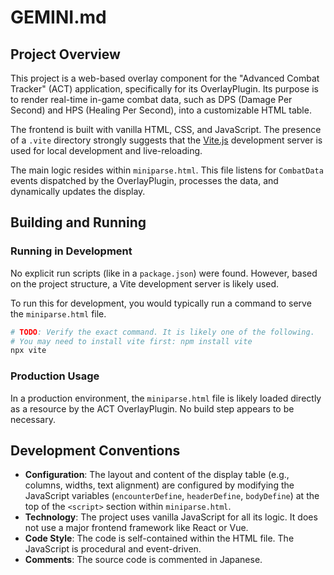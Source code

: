 # GEMINI.md

## Project Overview

This project is a web-based overlay component for the "Advanced Combat Tracker" (ACT) application, specifically for its OverlayPlugin. Its purpose is to render real-time in-game combat data, such as DPS (Damage Per Second) and HPS (Healing Per Second), into a customizable HTML table.

The frontend is built with vanilla HTML, CSS, and JavaScript. The presence of a `.vite` directory strongly suggests that the [Vite.js](https://vitejs.dev/) development server is used for local development and live-reloading.

The main logic resides within `miniparse.html`. This file listens for `CombatData` events dispatched by the OverlayPlugin, processes the data, and dynamically updates the display.

## Building and Running

### Running in Development

No explicit run scripts (like in a `package.json`) were found. However, based on the project structure, a Vite development server is likely used.

To run this for development, you would typically run a command to serve the `miniparse.html` file.

```bash
# TODO: Verify the exact command. It is likely one of the following.
# You may need to install vite first: npm install vite
npx vite
```

### Production Usage

In a production environment, the `miniparse.html` file is likely loaded directly as a resource by the ACT OverlayPlugin. No build step appears to be necessary.

## Development Conventions

*   **Configuration**: The layout and content of the display table (e.g., columns, widths, text alignment) are configured by modifying the JavaScript variables (`encounterDefine`, `headerDefine`, `bodyDefine`) at the top of the `<script>` section within `miniparse.html`.
*   **Technology**: The project uses vanilla JavaScript for all its logic. It does not use a major frontend framework like React or Vue.
*   **Code Style**: The code is self-contained within the HTML file. The JavaScript is procedural and event-driven.
*   **Comments**: The source code is commented in Japanese.

